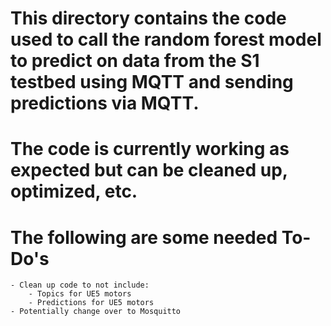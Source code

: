 # This directory contains the code used to call the random forest model to predict on data from the S1 testbed using MQTT and sending predictions via MQTT.

# The code is currently working as expected but can be cleaned up, optimized, etc.
# The following are some needed To-Do's
    - Clean up code to not include:
        - Topics for UE5 motors
        - Predictions for UE5 motors
    - Potentially change over to Mosquitto
    